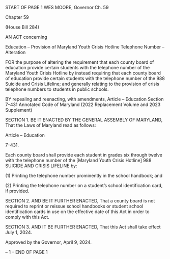 START OF PAGE 1
WES MOORE, Governor Ch. 59

Chapter 59

(House Bill 284)

AN ACT concerning

Education – Provision of Maryland Youth Crisis Hotline Telephone Number –
Alteration

FOR the purpose of altering the requirement that each county board of education provide
certain students with the telephone number of the Maryland Youth Crisis Hotline
by instead requiring that each county board of education provide certain students
with the telephone number of the 988 Suicide and Crisis Lifeline; and generally
relating to the provision of crisis telephone numbers to students in public schools.

BY repealing and reenacting, with amendments,
Article – Education
Section 7–431
Annotated Code of Maryland
(2022 Replacement Volume and 2023 Supplement)

SECTION 1. BE IT ENACTED BY THE GENERAL ASSEMBLY OF MARYLAND,
That the Laws of Maryland read as follows:

Article – Education

7–431.

Each county board shall provide each student in grades six through twelve with the
telephone number of the [Maryland Youth Crisis Hotline] 988 SUICIDE AND CRISIS
LIFELINE by:

(1) Printing the telephone number prominently in the school handbook;
and

(2) Printing the telephone number on a student’s school identification card,
if provided.

SECTION 2. AND BE IT FURTHER ENACTED, That a county board is not required
to reprint or reissue school handbooks or student school identification cards in use on the
effective date of this Act in order to comply with this Act.

SECTION 3. AND IT BE FURTHER ENACTED, That this Act shall take effect July
1, 2024.

Approved by the Governor, April 9, 2024.

– 1 –
END OF PAGE 1